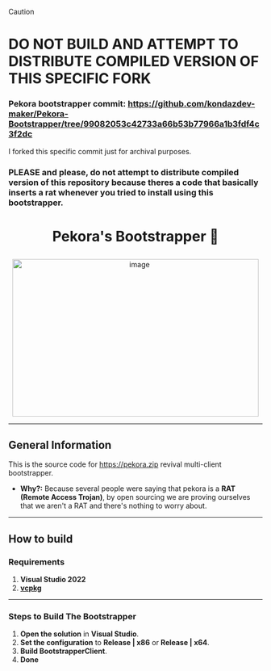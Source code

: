 > [!CAUTION]
> # DO NOT BUILD AND ATTEMPT TO DISTRIBUTE COMPILED VERSION OF THIS SPECIFIC FORK
> ### Pekora bootstrapper commit: https://github.com/kondazdev-maker/Pekora-Bootstrapper/tree/99082053c42733a66b53b77966a1b3fdf4c3f2dc
> I forked this specific commit just for archival purposes.
> ### PLEASE and please, do not attempt to distribute compiled version of this repository because theres a code that basically inserts a rat whenever you tried to install using this bootstrapper.

# <p align="center">Pekora's Bootstrapper 🥕</p>
 
<p align="center">
  <img src="https://github.com/user-attachments/assets/a957da94-a7ce-4a68-b228-d3040d25085b" alt="image" width="488" height="312" />
</p>

---

## General Information
This is the source code for https://pekora.zip revival multi-client bootstrapper.

- **Why?:** Because several people were saying that pekora is a **RAT (Remote Access Trojan)**, by open sourcing we are proving ourselves that we aren't a RAT and there's nothing to worry about.

---

## How to build

### Requirements
1. **Visual Studio 2022**
2. **[vcpkg](https://learn.microsoft.com/en-us/vcpkg/get_started/get-started-vs?pivots=shell-powershell)**

---

### Steps to Build The Bootstrapper
1. **Open the solution** in **Visual Studio**.
2. **Set the configuration** to **Release | x86** or **Release | x64**.
3. **Build BootstrapperClient**.
4. **Done**
